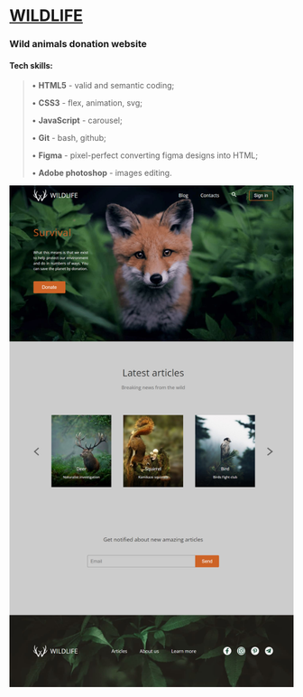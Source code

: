 # [**WILDLIFE**](https://valsover.github.io/wildlife/)

### **Wild animals donation website**

#### Tech skills:

> • **HTML5** - valid and semantic coding;
>
> • **CSS3** - flex, animation, svg;
>
> • **JavaScript** - carousel;
>
> • **Git** - bash, github;
>
> • **Figma** - pixel-perfect converting figma designs into HTML;
>
> • **Adobe photoshop** - images editing.

![](https://raw.githubusercontent.com/valsover/wildlife/main/assets/valsover.github.io_wildlife_.png)
